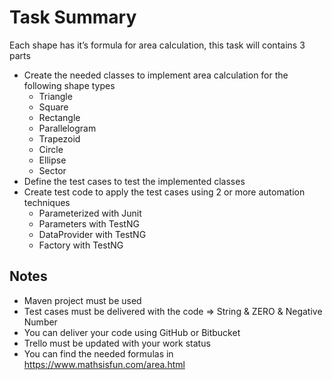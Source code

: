 # Task Summary
Each shape has it’s formula for area calculation, this task will contains 3 parts 
* Create the needed classes to implement area calculation for the following shape types 
  * Triangle
  * Square
  * Rectangle
  * Parallelogram
  * Trapezoid
  * Circle
  * Ellipse
  * Sector
* Define the test cases to test the implemented classes 
* Create test code to apply the test cases using 2 or more automation techniques 
  * Parameterized with Junit
  * Parameters with TestNG
  * DataProvider with TestNG
  * Factory with TestNG 

## Notes
* Maven project must be used 
* Test cases must be delivered with the code => String & ZERO & Negative Number
* You can deliver your code using GitHub or Bitbucket 
* Trello must be updated with your work status 
* You can find the needed formulas in https://www.mathsisfun.com/area.html



